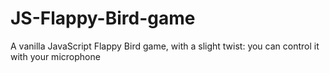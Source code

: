 # JS-Flappy-Bird-game
A vanilla JavaScript Flappy Bird game, with a slight twist: you can control it with your microphone
